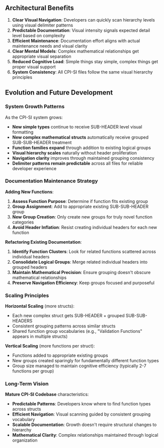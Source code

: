 ## Architectural Benefits

1. **Clear Visual Navigation**: Developers can quickly scan hierarchy levels using visual delimiter patterns
2. **Predictable Documentation**: Visual intensity signals expected detail level based on complexity
3. **Efficient Maintenance**: Documentation effort aligns with actual maintenance needs and visual clarity
4. **Clear Mental Models**: Complex mathematical relationships get appropriate visual separation
5. **Reduced Cognitive Load**: Simple things stay simple, complex things get proper visual support
6. **System Consistency**: All CPI-SI files follow the same visual hierarchy principles

## Evolution and Future Development

### System Growth Patterns

As the CPI-SI system grows:
- **New simple types** continue to receive SUB-HEADER level visual formatting
- **New complex mathematical structs** automatically receive grouped SUB-SUB-HEADER treatment
- **Function families expand** through addition to existing logical groups
- **Visual hierarchy scales** naturally without header proliferation
- **Navigation clarity** improves through maintained grouping consistency
- **Delimiter patterns remain predictable** across all files for reliable developer experience

### Documentation Maintenance Strategy

**Adding New Functions**:
1. **Assess Function Purpose**: Determine if function fits existing group
2. **Group Assignment**: Add to appropriate existing SUB-SUB-HEADER group
3. **New Group Creation**: Only create new groups for truly novel function categories
4. **Avoid Header Inflation**: Resist creating individual headers for each new function

**Refactoring Existing Documentation**:
1. **Identify Function Clusters**: Look for related functions scattered across individual headers
2. **Consolidate Logical Groups**: Merge related individual headers into grouped headers
3. **Maintain Mathematical Precision**: Ensure grouping doesn't obscure mathematical relationships
4. **Preserve Navigation Efficiency**: Keep groups focused and purposeful

### Scaling Principles

**Horizontal Scaling** (more structs):
- Each new complex struct gets SUB-HEADER + grouped SUB-SUB-HEADERS
- Consistent grouping patterns across similar structs
- Shared function group vocabularies (e.g., "Validation Functions" appears in multiple structs)

**Vertical Scaling** (more functions per struct):
- Functions added to appropriate existing groups
- New groups created sparingly for fundamentally different function types
- Group size managed to maintain cognitive efficiency (typically 2-7 functions per group)

### Long-Term Vision

**Mature CPI-SI Codebase** characteristics:
- **Predictable Patterns**: Developers know where to find function types across structs
- **Efficient Navigation**: Visual scanning guided by consistent grouping vocabulary
- **Scalable Documentation**: Growth doesn't require structural changes to hierarchy
- **Mathematical Clarity**: Complex relationships maintained through logical organization

